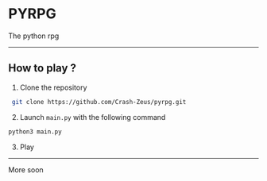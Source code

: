 # PYRPG

The python rpg

----------------------

## How to play ?
1. Clone the repository
```bash
 git clone https://github.com/Crash-Zeus/pyrpg.git
```

2. Launch `main.py` with the following command
```bash
python3 main.py
```

3. Play

----
More soon